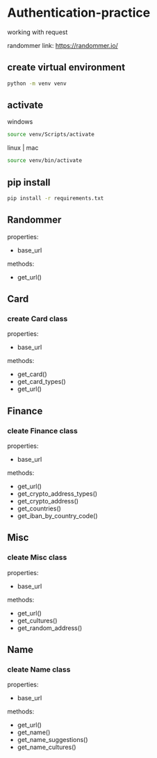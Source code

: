 # Authentication-practice

working with request

randommer link: https://randommer.io/

## create virtual environment
```bash
python -m venv venv
```

## activate
windows
```bash
source venv/Scripts/activate
```
linux | mac
```bash
source venv/bin/activate
```

## pip install
```bash
pip install -r requirements.txt
```

## Randommer

properties:
- base_url

methods:
- get_url()


## Card
### create Card class

properties:
- base_url

methods:
- get_card()
- get_card_types()
- get_url()

## Finance
### cleate Finance class

properties:
- base_url

methods:
- get_url()
- get_crypto_address_types()
- get_crypto_address()
- get_countries()
- get_iban_by_country_code()

## Misc
### cleate Misc class

properties:
- base_url

methods:
- get_url()
- get_cultures()
- get_random_address()

## Name
### cleate Name class

properties:
- base_url

methods:
- get_url()
- get_name()
- get_name_suggestions()
- get_name_cultures()

